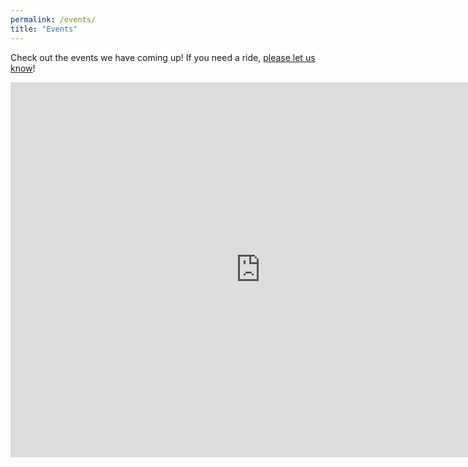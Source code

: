 ```yaml
---
permalink: /events/
title: "Events"
---
```


Check out the events we have coming up! If you need a ride, [please let us know](https://trinityreformed.churchcenter.com/people/forms/284770)!
<iframe src="https://calendar.google.com/calendar/embed?src=0db8859c8d3e395ac41993a22938d1b4139580f41cfed29c61bc2f62345755dc%40group.calendar.google.com&ctz=America%2FIndiana%2FIndianapolis" style="border: 0" width="800" height="600" frameborder="0" scrolling="no"></iframe>